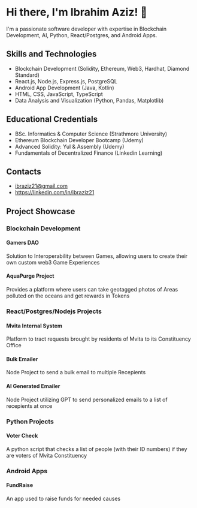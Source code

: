 # Hi there, I'm Ibrahim Aziz! 👋

I'm a passionate software developer with expertise in Blockchain Development, AI, Python, React/Postgres, and Android Apps.

## Skills and Technologies

- Blockchain Development (Solidity, Ethereum, Web3, Hardhat, Diamond Standard)
- React.js, Node.js, Express.js, PostgreSQL
- Android App Development (Java, Kotlin)
- HTML, CSS, JavaScript, TypeScript
- Data Analysis and Visualization (Python, Pandas, Matplotlib)

## Educational Credentials

- BSc. Informatics & Computer Science (Strathmore University)
- Ethereum Blockchain Developer Bootcamp (Udemy)
- Advanced Solidity: Yul & Assembly (Udemy)
- Fundamentals of Decentralized Finance (Linkedin Learning)

## Contacts

- ibraziz21@gmail.com
- https://linkedin.com/in/ibraziz21
 

## Project Showcase

### Blockchain Development

#### Gamers DAO
Solution to Interoperability between Games, allowing users to create their own custom web3 Game Experiences



#### AquaPurge Project
Provides a platform where users can take geotagged photos of Areas polluted on the oceans and get rewards in Tokens


### React/Postgres/Nodejs Projects

#### Mvita Internal System
Platform to tract requests brought by residents of Mvita to its Constituency Office



#### Bulk Emailer 
Node Project to send a bulk email to multiple Recepients

#### AI Generated Emailer
Node Project utilizing GPT to send personalized emails to a list of recepients at once



### Python Projects

#### Voter Check
A python script that checks a list of people (with their ID numbers) if they are voters of Mvita Constituency 



### Android Apps

#### FundRaise
An app used to raise funds for needed causes



